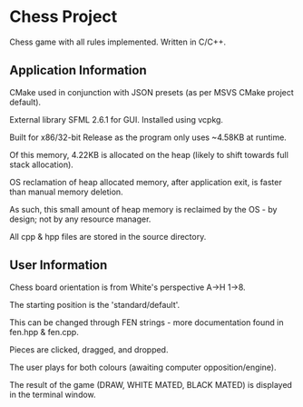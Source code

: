 # Chess Project
Chess game with all rules implemented. Written in C/C++.

## Application Information
CMake used in conjunction with JSON presets (as per MSVS CMake project default).

External library SFML 2.6.1 for GUI. Installed using vcpkg.

Built for x86/32-bit Release as the program only uses ~4.58KB at runtime.

Of this memory, 4.22KB is allocated on the heap (likely to shift towards full stack allocation).

OS reclamation of heap allocated memory, after application exit, is faster than manual memory deletion. 

As such, this small amount of heap memory is reclaimed by the OS - by design; not by any resource manager.

All cpp & hpp files are stored in the source directory.

## User Information
Chess board orientation is from White's perspective A->H 1->8.

The starting position is the 'standard/default'.

This can be changed through FEN strings - more documentation found in fen.hpp & fen.cpp.

Pieces are clicked, dragged, and dropped.

The user plays for both colours (awaiting computer opposition/engine).

The result of the game (DRAW, WHITE MATED, BLACK MATED) is displayed in the terminal window.
